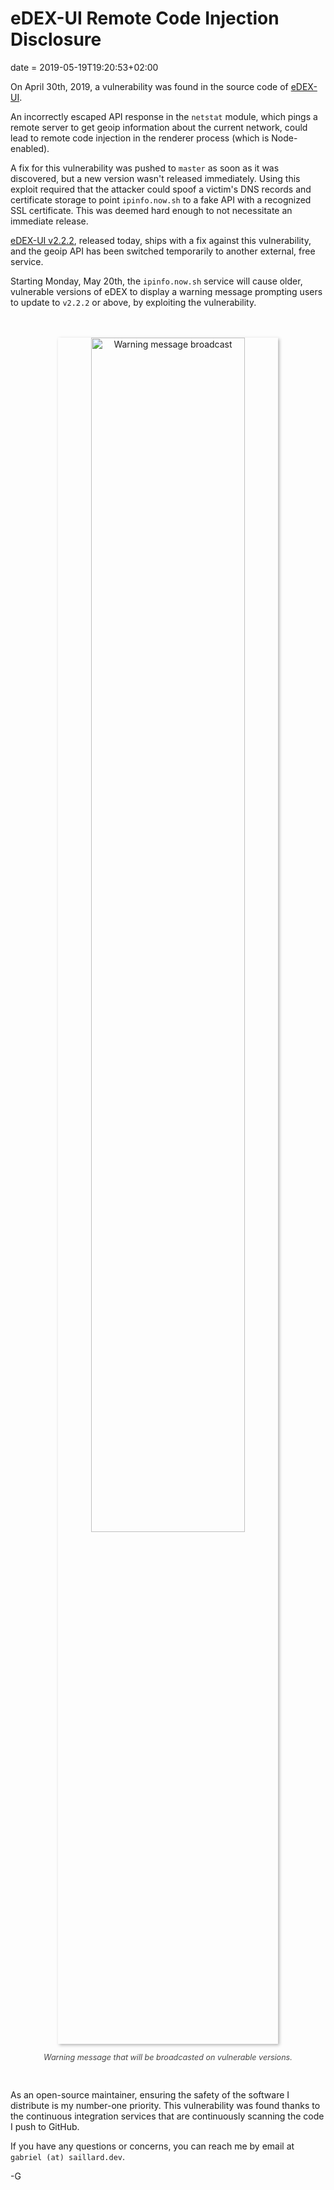 # eDEX-UI Remote Code Injection Disclosure
date = 2019-05-19T19:20:53+02:00

On April 30th, 2019, a vulnerability was found in the source code of [eDEX-UI](https://github.com/GitSquared/edex-ui).

An incorrectly escaped API response in the `netstat` module, which pings a remote server to get geoip information about the current network, could lead to remote code injection in the renderer process (which is Node-enabled).

A fix for this vulnerability was pushed to `master` as soon as it was discovered, but a new version wasn't released immediately. Using this exploit required that the attacker could spoof a victim's DNS records and certificate storage to point `ipinfo.now.sh` to a fake API with a recognized SSL certificate. This was deemed hard enough to not necessitate an immediate release.

[eDEX-UI v2.2.2](https://github.com/GitSquared/edex-ui/releases/v2.2.2), released today, ships with a fix against this vulnerability, and the geoip API has been switched temporarily to another external, free service.

Starting Monday, May 20th, the `ipinfo.now.sh` service will cause older, vulnerable versions of eDEX to display a warning message prompting users to update to `v2.2.2` or above, by exploiting the vulnerability.

<p align="center">
  <br><br>
	<img alt="Warning message broadcast" style="box-shadow: 2px 2px 5px rgba(0,0,0,0.3);width:70%;" src="{{ URL }}/res/broadcast.png"/><br>
	<p style="text-align:center;font-size:0.9em;opacity:0.8;"><em>Warning message that will be broadcasted on vulnerable versions.</em></p><br>
</p>

As an open-source maintainer, ensuring the safety of the software I distribute is my number-one priority. This vulnerability was found thanks to the continuous integration services that are continuously scanning the code I push to GitHub.

If you have any questions or concerns, you can reach me by email at `gabriel (at) saillard.dev`.

-G
